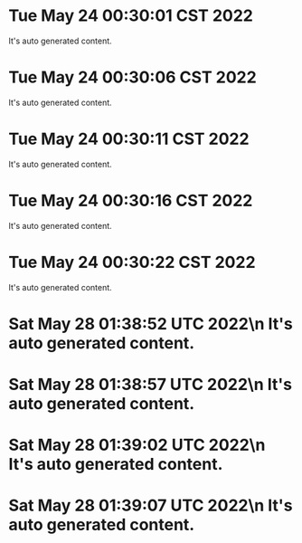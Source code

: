 # Tue May 24 00:30:01 CST 2022
  It's auto generated content.
# Tue May 24 00:30:06 CST 2022
  It's auto generated content.
# Tue May 24 00:30:11 CST 2022
  It's auto generated content.
# Tue May 24 00:30:16 CST 2022
  It's auto generated content.
# Tue May 24 00:30:22 CST 2022
  It's auto generated content.
# Sat May 28 01:38:52 UTC 2022\n  It's auto generated content.
# Sat May 28 01:38:57 UTC 2022\n  It's auto generated content.
# Sat May 28 01:39:02 UTC 2022\n  It's auto generated content.
# Sat May 28 01:39:07 UTC 2022\n  It's auto generated content.
